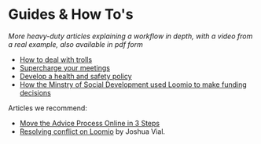 # Guides & How To's

*More heavy-duty articles explaining a workflow in depth, with a video from a real example, also available in pdf form*

* [How to deal with trolls](trolls.md)
* [Supercharge your meetings](https://loomio.files.wordpress.com/2016/11/loomio-how-to-e28093c2a0supercharge-your-meetings.pdf)
* [Develop a health and safety policy](https://loomio.files.wordpress.com/2016/11/loomio-how-to-e28093c2a0meet-health-safety-requirements.pdf)
* [How the Minstry of Social Development used Loomio to make funding decisions](https://loomio.files.wordpress.com/2016/11/case-study-poster-e28093-funding-decisions-at-the-ministry-of-social-development.pdf)

Articles we recommend:
* [Move the Advice Process Online in 3 Steps](http://blog.loomio.org/2016/11/09/advice-process/)
* [Resolving conflict on Loomio](http://joshuavial.com/loomio-conflict/) by Joshua Vial.
